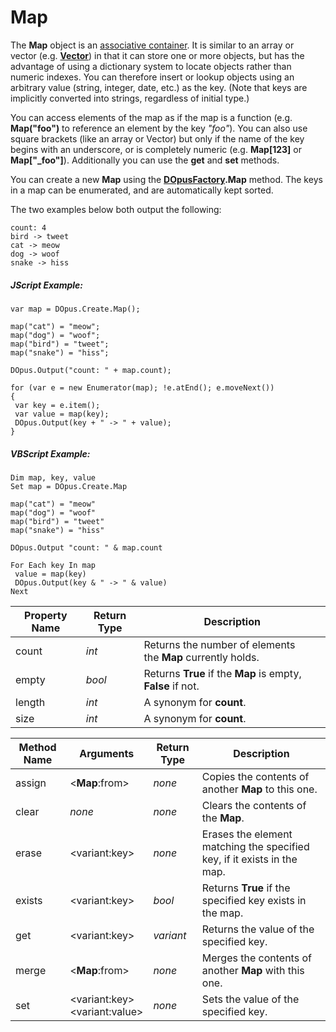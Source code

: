 # Map

The **Map** object is an [associative container](http://en.wikipedia.org/wiki/Associative_container). It is similar to an array or vector (e.g. **[Vector](vector.md)**) in that it can store one or more objects, but has the advantage of using a dictionary system to locate objects rather than numeric indexes. You can therefore insert or lookup objects using an arbitrary value (string, integer, date, etc.) as the key. (Note that keys are implicitly converted into strings, regardless of initial type.)

You can access elements of the map as if the map is a function (e.g. **Map("foo")** to reference an element by the key *"foo"*). You can also use square brackets (like an array or Vector) but only if the name of the key begins with an underscore, or is completely numeric (e.g. **Map\[123\]** or **Map\["\_foo"\]**). Additionally you can use the **get** and **set** methods.

You can create a new **Map** using the **[DOpusFactory](dopusfactory.md).Map** method. The keys in a map can be enumerated, and are automatically kept sorted.

The two examples below both output the following:

    count: 4
    bird -> tweet
    cat -> meow
    dog -> woof
    snake -> hiss

##### JScript Example:

    var map = DOpus.Create.Map();

    map("cat") = "meow";
    map("dog") = "woof";
    map("bird") = "tweet";
    map("snake") = "hiss";

    DOpus.Output("count: " + map.count);

    for (var e = new Enumerator(map); !e.atEnd(); e.moveNext())
    {
     var key = e.item();
     var value = map(key);
     DOpus.Output(key + " -> " + value);
    }

##### VBScript Example:

    Dim map, key, value
    Set map = DOpus.Create.Map

    map("cat") = "meow"
    map("dog") = "woof"
    map("bird") = "tweet"
    map("snake") = "hiss"

    DOpus.Output "count: " & map.count

    For Each key In map
     value = map(key)
     DOpus.Output(key & " -> " & value)
    Next

| Property Name | Return Type | Description |
| --- | --- | --- |
| count | *int* | Returns the number of elements the **Map** currently holds. |
| empty | *bool* | Returns **True** if the **Map** is empty, **False** if not. |
| length | *int* | A synonym for **count**. |
| size | *int* | A synonym for **count**. |

| Method Name | **Arguments** | Return Type | Description |
| --- | --- | --- | --- |
| assign | \<**Map**:from\> | *none* | Copies the contents of another **Map** to this one. |
| clear | *none* | *none* | Clears the contents of the **Map**. |
| erase | \<variant:key\> | *none* | Erases the element matching the specified key, if it exists in the map. |
| exists | \<variant:key\> | *bool* | Returns **True** if the specified key exists in the map. |
| get | \<variant:key\> | *variant* | Returns the value of the specified key. |
| merge | \<**Map**:from\> | *none* | Merges the contents of another **Map** with this one. |
| set | \<variant:key\>  <br />\<variant:value\> | *none* | Sets the value of the specified key. |

